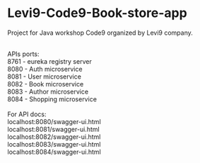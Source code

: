 # Levi9-Code9-Book-store-app
Project for Java workshop Code9 organized by Levi9 company.
<br>
<br>

APIs ports: <br>
8761 - eureka registry server <br>
8080 - Auth microservice <br>
8081 - User microservice <br>
8082 - Book microservice <br>
8083 - Author microservice <br>
8084 - Shopping microservice <br>
<br>
For API docs: <br>
localhost:8080/swagger-ui.html <br>
localhost:8081/swagger-ui.html <br>
localhost:8082/swagger-ui.html <br>
localhost:8083/swagger-ui.html <br>
localhost:8084/swagger-ui.html <br>

